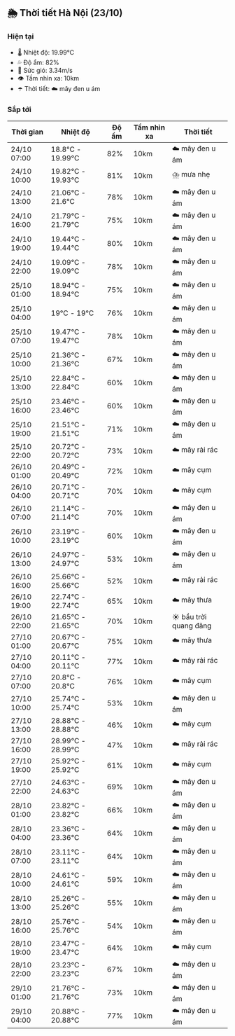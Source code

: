 ## 🌦️ Thời tiết Hà Nội (23/10)

### Hiện tại

- 🌡️ Nhiệt độ: 19.99℃
- 💦 Độ ẩm: 82%
- 💨 Sức gió: 3.34m/s
- 👁️ Tầm nhìn xa: 10km
- ☂️ Thời tiết: ☁️ mây đen u ám

### Sắp tới

| Thời gian | Nhiệt độ | Độ ẩm | Tầm nhìn xa | Thời tiết |
| --- | --- | --- | --- | --- |
| 24/10 07:00 | 18.8℃ - 19.99℃ | 82% | 10km | ☁️ mây đen u ám |
| 24/10 10:00 | 19.82℃ - 19.93℃ | 81% | 10km | ⛈️ mưa nhẹ |
| 24/10 13:00 | 21.06℃ - 21.6℃ | 78% | 10km | ☁️ mây đen u ám |
| 24/10 16:00 | 21.79℃ - 21.79℃ | 75% | 10km | ☁️ mây đen u ám |
| 24/10 19:00 | 19.44℃ - 19.44℃ | 80% | 10km | ☁️ mây đen u ám |
| 24/10 22:00 | 19.09℃ - 19.09℃ | 78% | 10km | ☁️ mây đen u ám |
| 25/10 01:00 | 18.94℃ - 18.94℃ | 75% | 10km | ☁️ mây đen u ám |
| 25/10 04:00 | 19℃ - 19℃ | 76% | 10km | ☁️ mây đen u ám |
| 25/10 07:00 | 19.47℃ - 19.47℃ | 78% | 10km | ☁️ mây đen u ám |
| 25/10 10:00 | 21.36℃ - 21.36℃ | 67% | 10km | ☁️ mây đen u ám |
| 25/10 13:00 | 22.84℃ - 22.84℃ | 60% | 10km | ☁️ mây đen u ám |
| 25/10 16:00 | 23.46℃ - 23.46℃ | 60% | 10km | ☁️ mây đen u ám |
| 25/10 19:00 | 21.51℃ - 21.51℃ | 71% | 10km | ☁️ mây đen u ám |
| 25/10 22:00 | 20.72℃ - 20.72℃ | 73% | 10km | ☁️ mây rải rác |
| 26/10 01:00 | 20.49℃ - 20.49℃ | 72% | 10km | ☁️ mây cụm |
| 26/10 04:00 | 20.71℃ - 20.71℃ | 70% | 10km | ☁️ mây cụm |
| 26/10 07:00 | 21.14℃ - 21.14℃ | 70% | 10km | ☁️ mây đen u ám |
| 26/10 10:00 | 23.19℃ - 23.19℃ | 60% | 10km | ☁️ mây đen u ám |
| 26/10 13:00 | 24.97℃ - 24.97℃ | 53% | 10km | ☁️ mây đen u ám |
| 26/10 16:00 | 25.66℃ - 25.66℃ | 52% | 10km | ☁️ mây rải rác |
| 26/10 19:00 | 22.74℃ - 22.74℃ | 65% | 10km | ☁️ mây thưa |
| 26/10 22:00 | 21.65℃ - 21.65℃ | 70% | 10km | ☀️ bầu trời quang đãng |
| 27/10 01:00 | 20.67℃ - 20.67℃ | 75% | 10km | ☁️ mây thưa |
| 27/10 04:00 | 20.11℃ - 20.11℃ | 77% | 10km | ☁️ mây rải rác |
| 27/10 07:00 | 20.8℃ - 20.8℃ | 76% | 10km | ☁️ mây cụm |
| 27/10 10:00 | 25.74℃ - 25.74℃ | 53% | 10km | ☁️ mây đen u ám |
| 27/10 13:00 | 28.88℃ - 28.88℃ | 46% | 10km | ☁️ mây cụm |
| 27/10 16:00 | 28.99℃ - 28.99℃ | 47% | 10km | ☁️ mây rải rác |
| 27/10 19:00 | 25.92℃ - 25.92℃ | 61% | 10km | ☁️ mây cụm |
| 27/10 22:00 | 24.63℃ - 24.63℃ | 69% | 10km | ☁️ mây đen u ám |
| 28/10 01:00 | 23.82℃ - 23.82℃ | 66% | 10km | ☁️ mây đen u ám |
| 28/10 04:00 | 23.36℃ - 23.36℃ | 64% | 10km | ☁️ mây đen u ám |
| 28/10 07:00 | 23.11℃ - 23.11℃ | 64% | 10km | ☁️ mây đen u ám |
| 28/10 10:00 | 24.61℃ - 24.61℃ | 59% | 10km | ☁️ mây đen u ám |
| 28/10 13:00 | 25.26℃ - 25.26℃ | 55% | 10km | ☁️ mây đen u ám |
| 28/10 16:00 | 25.76℃ - 25.76℃ | 54% | 10km | ☁️ mây đen u ám |
| 28/10 19:00 | 23.47℃ - 23.47℃ | 64% | 10km | ☁️ mây cụm |
| 28/10 22:00 | 23.23℃ - 23.23℃ | 67% | 10km | ☁️ mây đen u ám |
| 29/10 01:00 | 21.76℃ - 21.76℃ | 73% | 10km | ☁️ mây đen u ám |
| 29/10 04:00 | 20.88℃ - 20.88℃ | 77% | 10km | ☁️ mây đen u ám |
